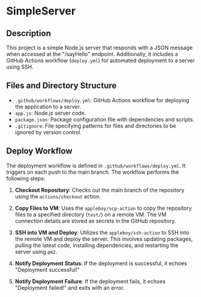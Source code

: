 # SimpleServer

## Description

This project is a simple Node.js server that responds with a JSON message when accessed at the "/sayHello" endpoint. Additionally, it includes a GitHub Actions workflow (`deploy.yml`) for automated deployment to a server using SSH.

## Files and Directory Structure

- `.github/workflows/deploy.yml`: GitHub Actions workflow for deploying the application to a server.
- `app.js`: Node.js server code.
- `package.json`: Package configuration file with dependencies and scripts.
- `.gitignore`: File specifying patterns for files and directories to be ignored by version control.

## Deploy Workflow

The deployment workflow is defined in `.github/workflows/deploy.yml`. It triggers on each push to the main branch. The workflow performs the following steps:

1. **Checkout Repository**: Checks out the main branch of the repository using the `actions/checkout` action.

2. **Copy Files to VM**: Uses the `appleboy/scp-action` to copy the repository files to a specified directory (`test/`) on a remote VM. The VM connection details are stored as secrets in the GitHub repository.

3. **SSH into VM and Deploy**: Utilizes the `appleboy/ssh-action` to SSH into the remote VM and deploy the server. This involves updating packages, pulling the latest code, installing dependencies, and restarting the server using `pm2`.

4. **Notify Deployment Status**: If the deployment is successful, it echoes "Deployment successful!"

5. **Notify Deployment Failure**: If the deployment fails, it echoes "Deployment failed!" and exits with an error.
